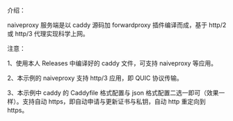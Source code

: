 介绍：

naiveproxy 服务端是以 caddy 源码加 forwardproxy 插件编译而成，基于 http/2 或 http/3 代理实现科学上网。

注意：

1、使用本人 Releases 中编译好的 caddy 文件，可支持 naiveproxy 等应用。

2、本示例的 naiveproxy 支持 http/3 应用，即 QUIC 协议传输。

3、本示例中 caddy 的 Caddyfile 格式配置与 json 格式配置二选一即可（效果一样）。支持自动 https，即自动申请与更新证书与私钥，自动 http 重定向到 https。
